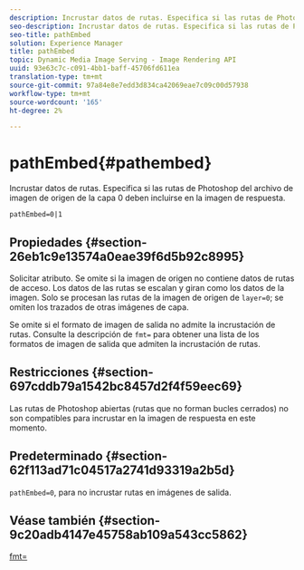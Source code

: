 ```yaml
---
description: Incrustar datos de rutas. Especifica si las rutas de Photoshop del archivo de imagen de origen de la capa 0 deben incluirse en la imagen de respuesta.
seo-description: Incrustar datos de rutas. Especifica si las rutas de Photoshop del archivo de imagen de origen de la capa 0 deben incluirse en la imagen de respuesta.
seo-title: pathEmbed
solution: Experience Manager
title: pathEmbed
topic: Dynamic Media Image Serving - Image Rendering API
uuid: 93e63c7c-c091-4bb1-baff-45706fd611ea
translation-type: tm+mt
source-git-commit: 97a84e8e7edd3d834ca42069eae7c09c00d57938
workflow-type: tm+mt
source-wordcount: '165'
ht-degree: 2%

---
```



# pathEmbed{#pathembed}

Incrustar datos de rutas. Especifica si las rutas de Photoshop del archivo de imagen de origen de la capa 0 deben incluirse en la imagen de respuesta.

`pathEmbed=0|1`

## Propiedades {#section-26eb1c9e13574a0eae39f6d5b92c8995}

Solicitar atributo. Se omite si la imagen de origen no contiene datos de rutas de acceso. Los datos de las rutas se escalan y giran como los datos de la imagen. Solo se procesan las rutas de la imagen de origen de `layer=0`; se omiten los trazados de otras imágenes de capa.

Se omite si el formato de imagen de salida no admite la incrustación de rutas. Consulte la descripción de `fmt=` para obtener una lista de los formatos de imagen de salida que admiten la incrustación de rutas.

## Restricciones {#section-697cddb79a1542bc8457d2f4f59eec69}

Las rutas de Photoshop abiertas (rutas que no forman bucles cerrados) no son compatibles para incrustar en la imagen de respuesta en este momento.

## Predeterminado {#section-62f113ad71c04517a2741d93319a2b5d}

`pathEmbed=0`, para no incrustar rutas en imágenes de salida.

## Véase también {#section-9c20adb4147e45758ab109a543cc5862}

[fmt=](../../../../../is-api/http-ref/image-serving-api-ref/c-http-protocol-reference/c-command-reference/r-is-http-fmt.md#reference-cdf10043423b45ba9fe15157fb3ae37a)
